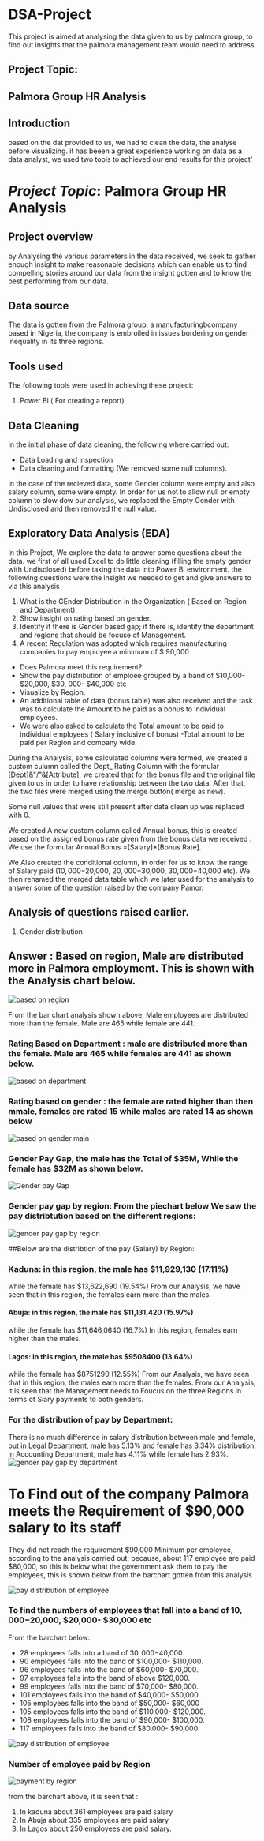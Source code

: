 # DSA-Project
This project is aimed at analysing the data given to us by palmora group, to find out insights that the palmora management team would need to address.

## Project Topic: 
## Palmora Group HR Analysis

## Introduction 
based on the dat provided to us, we had to clean the data, the analyse before visualizing. it has beeen a great experience working on data as a data analyst, we used two tools to achieved our end results for this project'
# *Project Topic*: Palmora Group HR Analysis   

## Project overview
by Analysing the various parameters in the data received, we seek to gather enough insight to make reasonable decisions which can enable us to find compelling stories around our data from the insight gotten and to know the best performing from our data.
## Data source
The data is gotten from the Palmora group, a manufacturingbcompany based in Nigeria, the company is embroiled in issues bordering on gender inequality in its three regions.

## Tools used
The following tools were used in achieving these project:
1. Power Bi ( For creating a report).

## Data Cleaning
In the initial phase of data cleaning, the following where carried out:
- Data Loading and inspection
- Data cleaning and formatting (We removed some null columns).

In the case of the recieved data, some Gender column were empty and also salary column, some were empty.
   In order for us not to allow null or empty column to slow dow our analysis, we replaced the Empty Gender with Undisclosed and then removed the null value.

## Exploratory Data Analysis (EDA)
In this Project, We explore the data to answer some questions about the data. we first of all used Excel to do little cleaning (filling the empty gender with Undisclosed) before taking the data into Power Bi environment. the following questions were the insight we needed to get and give answers to via this analysis
1. What is the GEnder Distribution in the Organization ( Based on Region and Department).
2. Show insight on rating based on gender.
3. Identify if there is Gender based gap; if there is, identify the department and regions that should be focuse of Management.
4. A recent Regulation was adopted which requires manufacturing companies to pay employee a minimum of $ 90,000

-  Does Palmora meet this requirement?
-  Show the pay distribution of emploee grouped by a band of $10,000- $20,000, $30, 000- $40,000 etc
-  Visualize by Region.
- An additional table of data (bonus table) was also received and the task was to calculate the Amount to be paid as a bonus to individual employees.
- We were also asked to calculate the Total amount to be paid to individual employees ( Salary inclusive of bonus)
-Total amount to be paid per Region and company wide.

During the Analysis, some calculated columns were formed, we created a custom culumn called the Dept_ Rating Column with the formular [Dept]&"/"&[Attribute], we created that for the bonus file and the original file given to us in order to have relationship between the two data.
After that, the two files were merged using the merge button( merge as new). 

Some null values that were still present after data clean up was replaced with 0. 

We created A new custom column called Annual bonus, this is created based on the assigned bonus rate given from the bonus data we received . We use the formular Annual Bonus =[Salary]*[Bonus Rate]. 

We Also created the conditional column, in order for us to know the range of Salary paid ($10,000-$20,000, $20,000-$30,000, $30,000-$40,000 etc).
We then renamed the merged data table which we later used for the analysis to answer some of the question raised by the company Pamor.

## Analysis of questions raised earlier.
1. Gender distribution
## Answer : Based on region, Male are distributed more in Palmora employment. This is shown with the Analysis chart below.



![based on region](https://github.com/user-attachments/assets/bd8a4863-9ff1-4296-b53c-91f63a2266d0)

From the bar chart analysis shown above, Male employees are distributed more than the female. Male are 465 while female are 441.

### Rating Based on Department : male are distributed more than the female. Male are 465 while females are 441 as shown below.


![based on department](https://github.com/user-attachments/assets/d2e3f89a-cd66-460d-90a8-df7348b4f46e)


### Rating based on gender : the female are rated higher than then mmale, females are rated 15 while males are rated 14 as shown below



![based on gender main](https://github.com/user-attachments/assets/345177f1-cb2c-447f-aff4-38fac3edc67f)

### Gender Pay Gap, the male has the Total of $35M, While the female has $32M as shown below.
![Gender pay Gap](https://github.com/user-attachments/assets/b3915fb2-bc65-45a1-ad08-213d8cec55f9)

### Gender pay gap by region: From the piechart below We saw the pay distribtution based on the different regions:

![gender pay gap by region](https://github.com/user-attachments/assets/e4525410-0988-4052-871a-c3a12428a32e)

##Below are the distribtion of the pay (Salary) by Region:
### Kaduna: in this region, the male has $11,929,130 (17.11%)
 while the female has $13,622,690 (19.54%)
From our Analysis, we have seen that in this region, the females earn more than the males.

#### Abuja: in this region, the male has $11,131,420 (15.97%)
 while the female has $11,646,0640 (16.7%)
 In this region, females earn higher than the males.

#### Lagos: in this region, the male has $9508400 (13.64%)
 while the female has $8751290 (12.55%)
From our Analysis, we have seen that in this region, the males earn more than the females.
From our Analysis, it is seen that the Management needs to Foucus on the three Regions in terms of Slary payments to both genders.

### For the distribution of pay by Department:
There is no much difference in salary distribution between male and female, but in Legal Department, male has 5.13% and female has 3.34% distribution. in Accounting Department, male has 4.11% while female has 2.93%.
![gender pay gap by department](https://github.com/user-attachments/assets/5f5df721-a33d-4be6-8375-02a8e744ddbe)


# To Find out of the company Palmora meets the Requirement of $90,000 salary to its staff
They did not  reach the requirement $90,000 Minimum per employee, according to the analysis carried out, because, about 117 employee are paid $80,000, so this is below what the government ask them to pay the employees, this is shown below from the barchart gotten from this analysis

![pay distribution of employee](https://github.com/user-attachments/assets/8fad8e13-e3d1-4571-a699-8d81d2f7c589)

### To find the numbers of employees that fall into a band of $10,000-$20,000, $20,000- $30,000 etc 
From the barchart below:

- 28 employees falls into a band of $30,000-$40,000.
- 90 employees falls into the band of $100,000- $110,000.
- 96 employees falls into the band of $60,000- $70,000.
- 97 employees falls into the band of above $120,000.
- 99 employees falls into the band of $70,000- $80,000.
- 101 employees falls into the band of $40,000- $50,000.
- 105 employees falls into the band of $50,000- $60,000
- 105 employees falls into the band of $110,000- $120,000.
- 108 employees falls into the band of $90,000- $100,000.
- 117 employees falls into the band of $80,000- $90,000.

![pay distribution of employee](https://github.com/user-attachments/assets/82951a21-99d8-4911-8045-86691b0f692f)

### Number of employee paid by Region
![payment by region](https://github.com/user-attachments/assets/ff4994d2-682e-4623-8ceb-b4fdfc418088)

from the barchart above, it is seen that :
1. In kaduna about 361 employees are paid salary
2. In Abuja about 335 employees are paid salary
3. In Lagos about 250 employees are paid salary.
